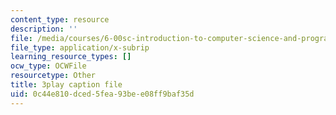 ```yaml
---
content_type: resource
description: ''
file: /media/courses/6-00sc-introduction-to-computer-science-and-programming-spring-2011/0c44e810dced5fea93bee08ff9baf35d_Q148jV9ljPM.vtt
file_type: application/x-subrip
learning_resource_types: []
ocw_type: OCWFile
resourcetype: Other
title: 3play caption file
uid: 0c44e810-dced-5fea-93be-e08ff9baf35d
---
```

